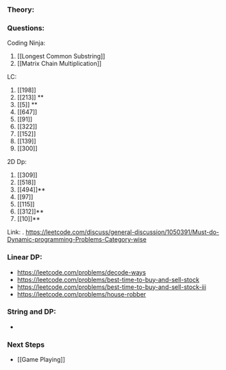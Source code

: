 
### Theory:


### Questions:
Coding Ninja:
1. [[Longest Common Substring]]
2. [[Matrix Chain Multiplication]]

LC:
1. [[198]]
2. [[213]] **
3. [[5]] **
4. [[647]]
5. [[91]]
6. [[322]]
7. [[152]]
8. [[139]]
9. [[300]]

2D Dp:
1. [[309]]
2. [[518]]
3. [[494]]**
4. [[97]]
5. [[115]]
6. [[312]]**
7. [[10]]**







Link: . https://leetcode.com/discuss/general-discussion/1050391/Must-do-Dynamic-programming-Problems-Category-wise

### Linear DP:
- https://leetcode.com/problems/decode-ways
- https://leetcode.com/problems/best-time-to-buy-and-sell-stock
- https://leetcode.com/problems/best-time-to-buy-and-sell-stock-iii
- https://leetcode.com/problems/house-robber

### String and DP:
- 
### Next Steps
- [[Game Playing]]
